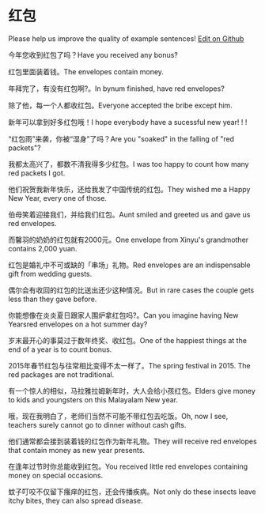 # 红包

Please help us improve the quality of example sentences! [Edit on Github](https://github.com/jiyushe/jiyu-example-sentence-source/blob/main/chinese/hongbao.md)

<p><span class="chinese">今年您收到红包了吗？</span><span class="english">Have you received any bonus?</span></p>

<p><span class="chinese">红包里面装着钱。</span><span class="english">The envelopes contain money.</span></p>

<p><span class="chinese">年拜完了，有没有红包啊?。</span><span class="english">In bynum finished, have red envelopes?</span></p>

<p><span class="chinese">除了他，每一个人都收红包。</span><span class="english">Everyone accepted the bribe except him.</span></p>

<p><span class="chinese">新年可以拿到好多红包哦！</span><span class="english">I hope everybody have a sucessful new year! ! !</span></p>

<p><span class="chinese">“红包雨”来袭，你被“湿身”了吗？</span><span class="english">Are you "soaked" in the falling of "red packets"?</span></p>

<p><span class="chinese">我都太高兴了，都数不清我得多少红包。</span><span class="english">I was too happy to count how many red packets I got.</span></p>

<p><span class="chinese">他们祝贺我新年快乐，还给我发了中国传统的红包。</span><span class="english">They wished me a Happy New Year, every one of those.</span></p>

<p><span class="chinese">伯母笑着迎接我们，并给我们红包。</span><span class="english">Aunt smiled and greeted us and gave us red envelopes.</span></p>

<p><span class="chinese">而馨羽的奶奶的红包就有2000元。</span><span class="english">One envelope from Xinyu's grandmother contains 2,000 yuan.</span></p>

<p><span class="chinese">红包是婚礼中不可或缺的「串场」礼物。</span><span class="english">Red envelopes are an indispensable gift from wedding guests.</span></p>

<p><span class="chinese">偶尔会有收回的红包的比送出还少这种情况。</span><span class="english">But in rare cases the couple gets less than they gave before.</span></p>

<p><span class="chinese">你能想像在炎炎夏日跟家人围炉拿红包吗?。</span><span class="english">Can you imagine having New Yearsred envelopes on a hot summer day?</span></p>

<p><span class="chinese">岁末最开心的事莫过于数年终奖、收红包。</span><span class="english">One of the happiest things at the end of a year is to count bonus.</span></p>

<p><span class="chinese">2015年春节红包与往常相比变得不太一样了。</span><span class="english">The spring festival in 2015. The red packages are not traditional.</span></p>

<p><span class="chinese">有一个惊人的相似，马拉雅拉姆新年时，大人会给小孩红包。</span><span class="english">Elders give money to kids and youngsters on this Malayalam New year.</span></p>

<p><span class="chinese">哦，现在我明白了，老师们当然不可能不带红包去吃饭。</span><span class="english">Oh, now I see, teachers surely cannot go to dinner without cash gifts.</span></p>

<p><span class="chinese">他们通常都会接到装着钱的红包作为新年礼物。</span><span class="english">They will receive red envelopes that contain money as new year presents.</span></p>

<p><span class="chinese">在逢年过节时你总能收到红包。</span><span class="english">You received little red envelopes containing money on special occasions.</span></p>

<p><span class="chinese">蚊子叮咬不仅留下瘙痒的红包，还会传播疾病。</span><span class="english">Not only do these insects leave itchy bites, they can also spread disease.</span></p>

